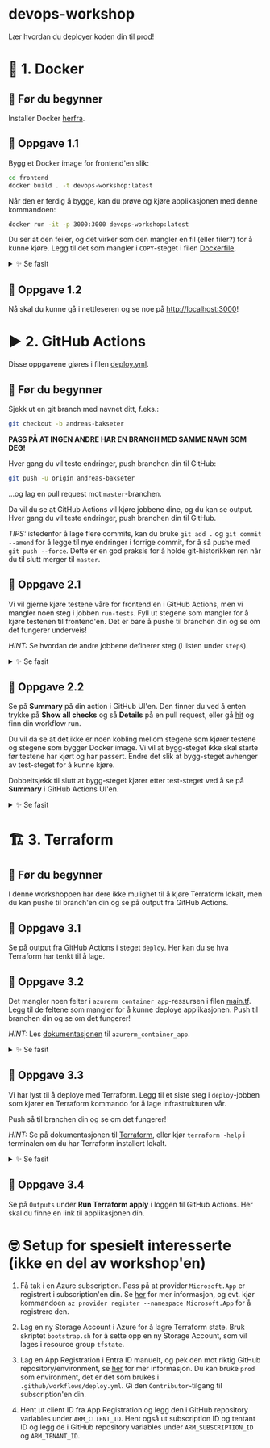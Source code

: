 # devops-workshop

Lær hvordan du [deployer](https://teknisk-ordbok.fly.dev/ordbok/Deploy) koden din til [prod](https://teknisk-ordbok.fly.dev/ordbok/Produksjon)!

# 🐳 1. Docker

## 📖 Før du begynner

Installer Docker [herfra](https://docs.docker.com/engine/install).

## 🔨 Oppgave 1.1

Bygg et Docker image for frontend'en slik:

```bash
cd frontend
docker build . -t devops-workshop:latest
```

Når den er ferdig å bygge, kan du prøve og kjøre applikasjonen med denne kommandoen:

```bash
docker run -it -p 3000:3000 devops-workshop:latest
```

Du ser at den feiler, og det virker som den mangler en fil (eller filer?) for å kunne kjøre.
Legg til det som mangler i `COPY`-steget i filen [Dockerfile](frontend/Dockerfile).

<details>
  <summary>✨ Se fasit</summary>

```dockerfile
FROM alpine:latest

WORKDIR /app

RUN apk update && \
    apk add yarn

# legger til `package.json`
COPY yarn.lock index.html package.json ./

RUN yarn install --from-lockfile

ENTRYPOINT ["yarn", "serve"]
```

</details>

## 🔨 Oppgave 1.2

Nå skal du kunne gå i nettleseren og se noe på [http://localhost:3000](http://localhost:3000)!

# ▶️ 2. GitHub Actions

Disse oppgavene gjøres i filen [deploy.yml](.github/workflows/deploy.yml).

## 📖 Før du begynner

Sjekk ut en git branch med navnet ditt, f.eks.:

```bash
git checkout -b andreas-bakseter
```

**PASS PÅ AT INGEN ANDRE HAR EN BRANCH MED SAMME NAVN SOM DEG!**

Hver gang du vil teste endringer, push branchen din til GitHub:

```bash
git push -u origin andreas-bakseter
```

...og lag en pull request mot `master`-branchen.

Da vil du se at GitHub Actions vil kjøre jobbene dine, og du kan se output.
Hver gang du vil teste endringer, push branchen din til GitHub.

_TIPS:_ istedenfor å lage flere commits, kan du bruke `git add .` og `git commit --amend` for å legge til nye endringer i forrige commit,
for å så pushe med `git push --force`. Dette er en god praksis for å holde git-historikken ren når du til slutt merger til `master`.

## 🔨 Oppgave 2.1

Vi vil gjerne kjøre testene våre for frontend'en i GitHub Actions, men vi mangler noen steg i jobben `run-tests`.
Fyll ut stegene som mangler for å kjøre testenen til frontend'en.
Det er bare å pushe til branchen din og se om det fungerer underveis!

_HINT:_ Se hvordan de andre jobbene definerer steg (i listen under `steps`).

<details>
  <summary>✨ Se fasit</summary>

```yaml
run_tests:
  name: 'Run frontend tests'
  runs-on: ubuntu-latest
  defaults:
    run:
      working-directory: './frontend'
  steps:
    - name: Checkout repository
      uses: actions/checkout@v4

    # legger til disse stegene:
    - name: Install dependencies
      run: yarn install

    - name: Run tests
      run: yarn test
```

</details>

## 🔨 Oppgave 2.2

Se på **Summary** på din action i GitHub UI'en.
Den finner du ved å enten trykke på **Show all checks** og så **Details** på en pull request,
eller gå [hit](https://github.com/baksetercx/devops-workshop/actions) og finn din workflow run.

Du vil da se at det ikke er noen kobling mellom stegene som kjører testene og stegene som bygger Docker image.
Vi vil at bygg-steget ikke skal starte før testene har kjørt og har passert.
Endre det slik at bygg-steget avhenger av test-steget for å kunne kjøre.

Dobbeltsjekk til slutt at bygg-steget kjører etter test-steget ved å se på **Summary** i GitHub Actions UI'en.

<details>
  <summary>✨ Se fasit</summary>

```yaml
build:
  name: 'Build Docker image and push to registry'
  needs: [run-tests] # legger til denne linjen
  runs-on: ubuntu-latest
  permissions:
    contents: read
    packages: write
  steps:
    - name: Checkout repository
      uses: actions/checkout@v4

    - name: Login to GitHub Container Registry
      uses: docker/login-action@v3
      with:
        registry: 'ghcr.io'
        username: ${{ github.actor }}
        password: ${{ secrets.GITHUB_TOKEN }}

    - name: Set up Docker Buildx
      uses: docker/setup-buildx-action@v3

    - name: Build and push image to registry
      uses: docker/build-push-action@v5
      with:
        push: 'true'
        tags: 'ghcr.io/${{ github.repository }}/${{ github.head_ref }}:latest'
        context: 'frontend'
```

</details>

# 🏗️ 3. Terraform

## 📖 Før du begynner

I denne workshoppen har dere ikke mulighet til å kjøre Terraform lokalt,
men du kan pushe til branch'en din og se på output fra GitHub Actions.

## 🔨 Oppgave 3.1

Se på output fra GitHub Actions i steget `deploy`. Her kan du se hva Terraform har tenkt til å lage.

## 🔨 Oppgave 3.2

Det mangler noen felter i `azurerm_container_app`-ressursen i filen [main.tf](terraform/main.tf).
Legg til de feltene som mangler for å kunne deploye applikasjonen.
Push til branchen din og se om det fungerer!

_HINT:_ Les [dokumentasjonen](https://registry.terraform.io/providers/hashicorp/azurerm/latest/docs/resources/container_app) til `azurerm_container_app`.

<details>
  <summary>✨ Se fasit</summary>

```hcl
resource "azurerm_container_app" "devops" {
  name                         = "${var.my_name}-app"
  container_app_environment_id = azurerm_container_app_environment.backend_env.id
  resource_group_name          = azurerm_resource_group.devops
  revision_mode                = "Single"

  template {
    container {
      image  = "ghcr.io/computas/devops-workshop/${var.my_name}:latest"
      # legger til disse feltene:
      name   = "devops-workshop"
      cpu    = "0.25"
      memory = "0.5Gi"
      #
    }

    min_replicas    = 1
    max_replicas    = 1
    revision_suffix = substr(var.revision_suffix, 0, 10)
  }

  ingress {
    target_port      = "3000"
    external_enabled = true

    traffic_weight {
      percentage      = 100
      latest_revision = true
    }
  }
}
```

</details>

## 🔨 Oppgave 3.3

Vi har lyst til å deploye med Terraform.
Legg til et siste steg i `deploy`-jobben som kjører en Terraform kommando for å lage infrastrukturen vår.

Push så til branchen din og se om det fungerer!

_HINT:_ Se på dokumentasjonen til [Terraform](https://developer.hashicorp.com/terraform/cli/run),
eller kjør `terraform -help` i terminalen om du har Terraform installert lokalt.

<details>
  <summary>✨ Se fasit</summary>

```yaml
deploy:
  name: 'Deploy using Terraform'
  runs-on: ubuntu-latest
  needs: [build]
  env:
    TF_VAR_revision_suffix: ${{ github.sha }}
    TF_VAR_my_name: ${{ github.head_ref }}
    TF_VAR_repository: ${{ github.repository }}
    ARM_CLIENT_ID: ${{ vars.ARM_CLIENT_ID }}
    ARM_SUBSCRIPTION_ID: ${{ vars.ARM_SUBSCRIPTION_ID }}
    ARM_TENANT_ID: ${{ vars.ARM_TENANT_ID }}
    ARM_USE_OIDC: 'true'
  permissions:
    contents: read
    id-token: write
  environment: prod
  defaults:
    run:
      working-directory: 'terraform'
  steps:
    - name: Checkout repository
      uses: actions/checkout@v4

    - name: Setup Terraform
      uses: hashicorp/setup-terraform@v3

    - name: Init Terraform
      run: terraform init

    - name: Set Terraform workspace
      run: terraform workspace new $TF_VAR_my_name || terraform workspace select $TF_VAR_my_name

    - name: Run Terraform plan
      run: terraform plan

    - name: Run Terraform apply
      run: terraform apply -auto-approve # legger til denne linjen
```

</details>

## 🔨 Oppgave 3.4

Se på `Outputs` under **Run Terraform apply** i loggen til GitHub Actions.
Her skal du finne en link til applikasjonen din.

# 🤓 Setup for spesielt interesserte (ikke en del av workshop'en)

1. Få tak i en Azure subscription. Pass på at provider `Microsoft.App` er registrert i subscription'en din.
   Se [her](https://learn.microsoft.com/en-us/azure/azure-resource-manager/troubleshooting/error-register-resource-provider?tabs=azure-cli) for mer informasjon,
   og evt. kjør kommandoen `az provider register --namespace Microsoft.App` for å registrere den.

2. Lag en ny Storage Account i Azure for å lagre Terraform state.
   Bruk skriptet `bootstrap.sh` for å sette opp en ny Storage Account, som vil lages i resource group `tfstate`.

3. Lag en App Registration i Entra ID manuelt, og pek den mot riktig GitHub repository/environment,
   se [her](https://learn.microsoft.com/en-us/azure/developer/github/connect-from-azure) for mer informasjon.
   Du kan bruke `prod` som environment, det er det som brukes i `.github/workflows/deploy.yml`.
   Gi den `Contributor`-tilgang til subscription'en din.

4. Hent ut client ID fra App Registration og legg den i GitHub repository variables under `ARM_CLIENT_ID`.
   Hent også ut subscription ID og tentant ID og legg de i GitHub repository variables under `ARM_SUBSCRIPTION_ID` og `ARM_TENANT_ID`.
